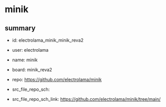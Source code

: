 # minik
 
## summary 
* id: electrolama_minik_minik_reva2
* user: electrolama
* name: minik
* board: minik_reva2
* repo: https://github.com/electrolama/minik



* src_file_repo_sch: 
* src_file_repo_sch_link: https://github.com/electrolama/minik/tree/main/




